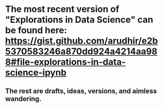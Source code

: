 # The most recent version of "Explorations in Data Science" can be found here: https://gist.github.com/arudhir/e2b5370583246a870dd924a4214aa988#file-explorations-in-data-science-ipynb
## The rest are drafts, ideas, versions, and aimless wandering.
